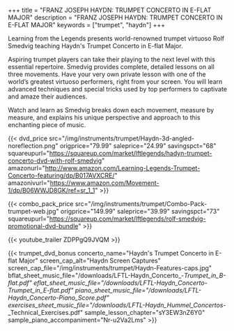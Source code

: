 +++
title = "FRANZ JOSEPH HAYDN: TRUMPET CONCERTO IN E-FLAT MAJOR"
description = "FRANZ JOSEPH HAYDN: TRUMPET CONCERTO IN E-FLAT MAJOR"
keywords = ["trumpet", "haydn"]
+++

Learning from the Legends presents world-renowned trumpet virtuoso Rolf Smedvig teaching Haydn's Trumpet Concerto in E-flat Major.

Aspiring trumpet players can take their playing to the next level with this essential repertoire. Smedvig provides complete, detailed lessons on all three movements. Have your very own private lesson with one of the world’s greatest virtuoso performers, right from your screen. You will learn advanced techniques and special tricks used by top performers to captivate and amaze their audiences.

Watch and learn as Smedvig breaks down each movement, measure by measure, and explains his unique perspective and approach to this enchanting piece of music.

{{< dvd_price src="/img/instruments/trumpet/Haydn-3d-angled-noreflection.png" origprice="79.99" saleprice="24.99" savingspct="68" squareupurl="https://squareup.com/market/lftlegends/hadyn-trumpet-concerto-dvd-with-rolf-smedvig" amazonurl="http://www.amazon.com/Learning-Legends-Trumpet-Concerto-featuring/dp/B017AVXCRE/" amazonivurl="https://www.amazon.com/Movement-1/dp/B06WWJD8GK/ref=sr_1_1" >}}

{{< combo_pack_price src="/img/instruments/trumpet/Combo-Pack-trumpet-web.jpg" origprice="149.99" saleprice="39.99" savingspct="73" squareupurl="https://squareup.com/market/lftlegends/rolf-smedvig-promotional-dvd-bundle" >}}

{{< youtube_trailer ZDPPgQ9JVQM >}}

{{< trumpet_dvd_bonus concerto_name="Haydn's Trumpet Concerto in E-flat Major"
    screen_cap_alt="Haydn Screen Captures"
    screen_cap_file="/img/instruments/trumpet/Haydn-Features-caps.jpg"
    bflat_sheet_music_file="/downloads/LFTL-Haydn_Concerto_-_Trumpet_in_B-flat.pdf"
    eflat_sheet_music_file="/downloads/LFTL-Haydn_Concerto_-_Trumpet_in_E-flat.pdf"
    piano_sheet_music_file="/downloads/LFTL-Haydn_Concerto_-_Piano_Score.pdf"
    exercises_sheet_music_file="/downloads/LFTL-Haydn_Hummel_Concertos_-_Technical_Exercises.pdf"
    sample_lesson_chapter="sY3EW3nZ6Y0"
    sample_piano_accompaniment="Nr-u2Va2Lms" >}}
